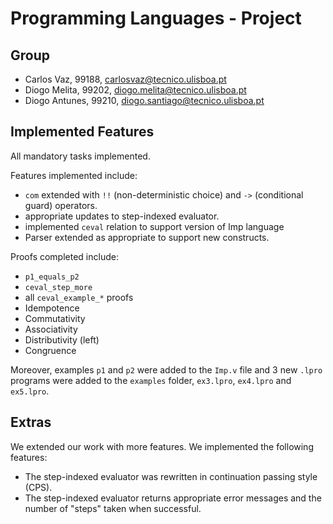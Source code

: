 # Programming Languages - Project

## Group

 - Carlos Vaz, 99188, carlosvaz@tecnico.ulisboa.pt
 - Diogo Melita, 99202, diogo.melita@tecnico.ulisboa.pt
 - Diogo Antunes, 99210, diogo.santiago@tecnico.ulisboa.pt

## Implemented Features

All mandatory tasks implemented. 

Features implemented include:

- `com` extended with `!!` (non-deterministic choice) and `->` (conditional guard) operators.
- appropriate updates to step-indexed evaluator.
- implemented `ceval` relation to support version of Imp language
- Parser extended as appropriate to support new constructs.

Proofs completed include:

- `p1_equals_p2`
- `ceval_step_more`
- all `ceval_example_*` proofs
- Idempotence
- Commutativity
- Associativity
- Distributivity (left)
- Congruence

Moreover, examples `p1` and `p2` were added to the `Imp.v` file and 3 new `.lpro` programs were added to the `examples` folder, `ex3.lpro`, `ex4.lpro` and `ex5.lpro`.

## Extras

We extended our work with more features. We implemented the following features:

- The step-indexed evaluator was rewritten in continuation passing style (CPS).
- The step-indexed evaluator returns appropriate error messages and the number of "steps" taken when successful.

